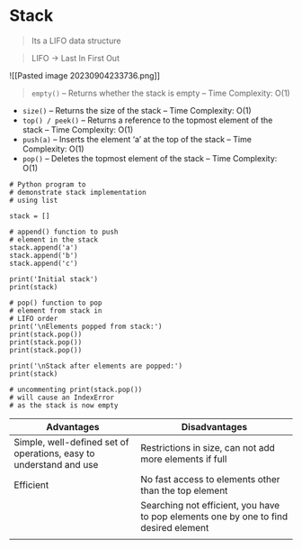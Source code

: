 # Stack
> Its a LIFO data structure

> LIFO -> Last In First Out

![[Pasted image 20230904233736.png]]


> `empty()` – Returns whether the stack is empty – Time Complexity: O(1)
- `size()` – Returns the size of the stack – Time Complexity: O(1)
- `top() / peek()` – Returns a reference to the topmost element of the stack – Time Complexity: O(1)
- `push(a)` – Inserts the element ‘a’ at the top of the stack – Time Complexity: O(1)
- `pop()` – Deletes the topmost element of the stack – Time Complexity: O(1)
```
# Python program to
# demonstrate stack implementation
# using list

stack = []

# append() function to push
# element in the stack
stack.append('a')
stack.append('b')
stack.append('c')

print('Initial stack')
print(stack)

# pop() function to pop
# element from stack in
# LIFO order
print('\nElements popped from stack:')
print(stack.pop())
print(stack.pop())
print(stack.pop())

print('\nStack after elements are popped:')
print(stack)

# uncommenting print(stack.pop())
# will cause an IndexError
# as the stack is now empty
```

| Advantages | Disadvantages                                                                        |
| ---------- | ------------------------------------------------------------------------------------ |
|Simple, well-defined set of operations, easy to understand and use| Restrictions in size, can not add more elements if full                              |
|Efficient| No fast access to elements other than the top element                                |
|            | Searching not efficient, you have to pop elements one by one to find desired element |
|            |                                                                                      |

